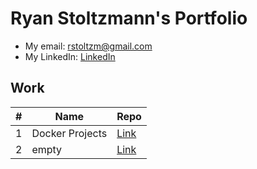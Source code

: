 # Ryan Stoltzmann's Portfolio

* My email: <rstoltzm@gmail.com>
* My LinkedIn: [LinkedIn](https://www.linkedin.com/in/ryan-stoltzmann/)

## Work

| # | Name | Repo |
| - | ---- | ----------- |
| 1 | Docker Projects | [Link](https://github.com/rstoltzm-profile/portfolio/blob/main/projects/Docker.md) |
| 2 | empty | [Link](empty) |
